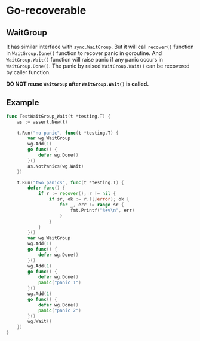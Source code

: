 # Go-recoverable

## WaitGroup

It has similar interface with `sync.WaitGroup`.
But it will call `recover()` function in `WaitGroup.Done()` function to recover panic in goroutine.
And `WaitGroup.Wait()` function will raise panic if any panic occurs in `WaitGroup.Done()`.
The panic by raised `WaitGroup.Wait()` can be recovered by caller function.

**DO NOT reuse `WaitGroup` after `WaitGroup.Wait()` is called.**

## Example
```go
func TestWaitGroup_Wait(t *testing.T) {
	as := assert.New(t)

	t.Run("no panic", func(t *testing.T) {
		var wg WaitGroup
		wg.Add(1)
		go func() {
			defer wg.Done()
		}()
		as.NotPanics(wg.Wait)
	})

	t.Run("two panics", func(t *testing.T) {
		defer func() {
			if r := recover(); r != nil {
				if sr, ok := r.([]error); ok {
					for _, err := range sr {
						fmt.Printf("%+v\n", err)
					}
				}
			}
		}()
		var wg WaitGroup
		wg.Add(1)
		go func() {
			defer wg.Done()
		}()
		wg.Add(1)
		go func() {
			defer wg.Done()
			panic("panic 1")
		}()
		wg.Add(1)
		go func() {
			defer wg.Done()
			panic("panic 2")
		}()
		wg.Wait()
	})
}
```